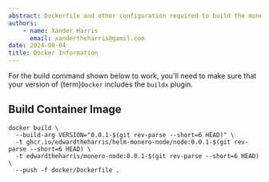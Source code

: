 ```yaml
---
abstract: Dockerfile and other configuration required to build the monero image.
authors:
    - name: Xander Harris
      email: xandertheharris@gamil.com
date: 2024-08-04
title: Docker Information
---
```


For the build command shown below to work, you'll need to make sure that
your version of {term}`Docker` includes the `buildx` plugin.

## Build Container Image

```{code-block} shell
docker build \
  --build-arg VERSION="0.0.1-$(git rev-parse --short=6 HEAD)" \
  -t ghcr.io/edwardtheharris/helm-monero-node/node:0.0.1-$(git rev-parse --short=6 HEAD) \
  -t edwardtheharris/monero-node:0.0.1-$(git rev-parse --short=6 HEAD) \
  --push -f docker/Dockerfile .
```
